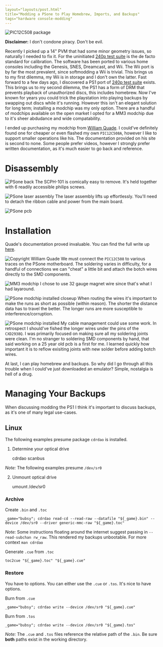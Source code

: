 ```yaml
---
layout="layouts/post.html"
title="Modding a PSone to Play Homebrew, Imports, and Backups"
tags="hardware console-modding"
---
```


![PIC12C508 package](/img/post/2020/06/27/package.jpg)

**Disclaimer:** I don't condone piracy. Don't be evil.

Recently I picked up a 14" PVM that had some minor geometry issues, so naturally I needed to fix it. For the uninitiated [240p test suite](http://junkerhq.net/xrgb/index.php?title=240p_test_suite) is the de facto standard for calibration. The software has been ported to various home consoles including the Genesis, SNES, Dreamcast, and Wii. The Wii port is by far the most prevalent, since softmodding a Wii is trivial. This brings us to my first dilemma, my Wii is in storage and I don't own the latter. Fast forward to a few days ago, I discovered a PS1 port of [240p test suite](https://github.com/filipalac/240pTestSuite-PS1) exists. This brings us to my second dilemma, the PS1 has a form of DRM that prevents playback of unauthorized discs, this includes homebrew. Now I've known for years you could trick the playstation into playing backups by swapping out discs while it's running. However this isn't an elegant solution for long term; installing a modchip was my only option. There are a handful of modchips available on the open market I opted for a MM3 modchip due to it's sheer abdudance and wide compatability. 

I ended up purchasing my modchip from [William Quade](https://quade.co/). I could've definitely found one for cheaper or even flashed my own `PIC12C508A`, however I like to support smaller operations like his. The documentation provided on his site is second to none. Some people prefer videos, however I strongly prefer written documentation, as it's much easier to go back and reference.

# Disassembly
![PSone back](/img/post/2020/06/27/IMG_20200625_213144.jpg)
The SCPH-101 is comically easy to remove. It's held together with 6 readily accessible philips screws. 

![PSone laser assembly](/img/post/2020/06/27/IMG_20200625_213328.jpg)
The laser assembly lifts up effortlessly. You'll need to detach the ribbon cable and power from the main board. 

![PSone pcb](/img/post/2020/06/27/IMG_20200625_213614.jpg)


# Installation

Quade's documentation proved invaluable. You can find the full write up [here](https://quade.co/ps1-modchip-guide/mm3/pm-41/).

![Copyright William Quade](/img/post/2020/06/27/PM-41-mm3.jpg)
We must connect the `PIC12C508` to various traces on the PSone motherboard. The soldering varies in difficulty, for a handful of connections we can "cheat" a little bit and attach the botch wires directly to the SMD components.

![MM3 modchip](/img/post/2020/06/27/IMG_20200625_212248.jpg)
I chose to use 32 gauge magnet wire since that's what I had layaround.

![PSone modchip installed closeup](/img/post/2020/06/27/IMG_20200625_224650.jpg)
When routing the wires it's important to make the runs as short as possible (within reason). The shorter the distance data has to travel the better. The longer runs are more susceptible to interference/corruption.

![PSone modchip installed](/img/post/2020/06/27/IMG_20200625_224656.jpg)
My cable management could use some work. In retrospect I should've fished the longer wires under the pins of the `CXD2938Q`. I was primarily focused on making sure all my soldering joints were clean. I'm no stranger to soldering SMD components by hand, that said working on a 25 year old pcb is a first for me. I learned quickly how important it is to reflow exisiting joints with new solder before adding botch wires.

At last, I can play homebrew and backups. So why did I go through all this trouble when I could've just downloaded an emulator? Simple, nostalgia is hell of a drug.

# Managing Your Backups

When discussing modding the PS1 I think it's important to discuss backups, as it's one of many legal use-cases.

## Linux

The following examples presume package `cdrdao` is installed.

1. Determine your optical drive

    cdrdao scanbus

*Note:* The following examples presume `/dev/sr0`

2. Unmount optical drive
    
    umount /dev/sr0

### Archive

Create `.bin` and `.toc`

    _game="bubsy"; cdrdao read-cd --read-raw --datafile "${_game}.bin" --device /dev/sr0 --driver generic-mmc-raw "${_game}.toc"
    
*Note:* Some instructions floating around the internet suggest passing in `--read-subchan rw_raw`. This rendered my backups unbootable. For more context `man cdrdao`
    
Generate `.cue` from `.toc`
    
    toc2cue "${_game}.toc" "${_game}.cue"

### Restore

You have to options. You can either use the `.cue` or `.tos`. It's nice to have options.

Burn from `.cue`
    
    _game="bubsy"; cdrdao write --device /dev/sr0 "${_game}.cue"

Burn from `.tos`
    
    _game="bubsy"; cdrdao write --device /dev/sr0 "${_game}.tos"

*Note:* The `.cue` and `.tos` files reference the relative path of the `.bin`. Be sure **both** paths exist in the working directory.
